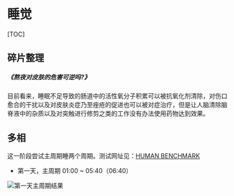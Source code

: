 # 睡觉

[TOC]

## 碎片整理

##### <Link type='h5' to='https://mgear-file.oss-cn-shanghai.aliyuncs.com/%E7%86%AC%E5%A4%9C%E5%AF%B9%E7%9A%AE%E8%82%A4%E7%9A%84%E5%8D%B1%E5%AE%B3%E5%8F%AF%E9%80%86%E5%90%97%20-%20%E7%9F%A5%E4%B9%8E.html' source='https://daily.zhihu.com/story/9740359' >《熬夜对皮肤的危害可逆吗?》</Link>

目前看来，睡眠不足导致的肠道中的活性氧分子积累可以被抗氧化剂清除，对伤口愈合的干扰以及对皮肤炎症乃至痤疮的促进也可以被对症治疗，但是让人脑清除脑脊液中的杂质以及对突触进行修剪之类的工作没有办法使用药物达到效果。

## 多相

这一阶段尝试主周期睡两个周期。测试网址见：[HUMAN BENCHMARK](https://humanbenchmark.com/dashboard)

* 第一天，主周期 01:00 ~ 05:40（06:40）

![第一天主周期结果](https://mgear-image.oss-cn-shanghai.aliyuncs.com/image/other/humanbenchmark.com_dashboard_2022年1月18日.png)